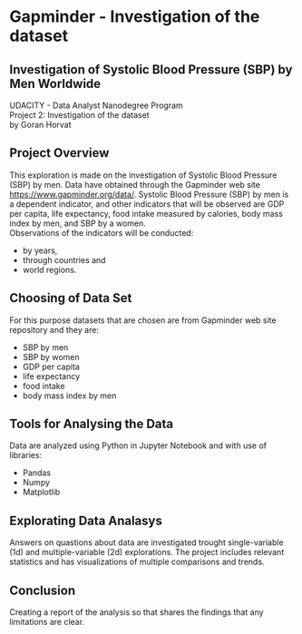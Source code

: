 # Gapminder - Investigation of the dataset  
## Investigation of Systolic Blood Pressure (SBP) by Men Worldwide  
UDACITY - Data Analyst Nanodegree Program  
Project 2: Investigation of the dataset  
by Goran Horvat  

## Project Overview  

This exploration is made on the investigation of Systolic Blood Pressure (SBP) by men.
Data have obtained through the Gapminder web site https://www.gapminder.org/data/. 
Systolic Blood Pressure (SBP) by men is a dependent indicator, and other indicators that will be observed are GDP per capita, life expectancy, food intake measured by calories, body mass index by men, and SBP by a women.  
Observations of the indicators will be conducted:
* by years,  
* through countries and  
* world regions.  


## Choosing of Data Set
For this purpose datasets that are chosen are from Gapminder web site repository and they are:
* SBP by men
* SBP by women
* GDP per capita
* life expectancy 
* food intake
* body mass index by men

## Tools for Analysing the Data
Data are analyzed using Python in Jupyter Notebook and with use of libraries:
* Pandas 
* Numpy 
* Matplotlib

## Explorating Data Analasys
Answers on quastions about data are investigated trought single-variable (1d) and multiple-variable (2d) explorations.
The project includes relevant statistics and has visualizations of multiple comparisons and trends.  

## Conclusion
Creating a report of the analysis so that shares the findings that any limitations are clear.
